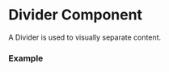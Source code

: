 # Divider Component

A Divider is used to visually separate content.

### Example

<template>
  {{ include ('castle_components:divider', { 'label': 'Read More' }, with_context=false ) }}
</template>
